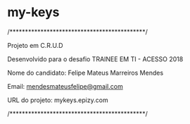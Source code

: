# my-keys

/********************************************/
  
  Projeto em C.R.U.D 
  
  Desenvolvido para o desafio TRAINEE EM TI - ACESSO 2018
	
  Nome do candidato: Felipe Mateus Marreiros Mendes
	
  Email: mendesmateusfelipe@gmail.com
  
  URL do projeto: mykeys.epizy.com
	
  
/********************************************/
